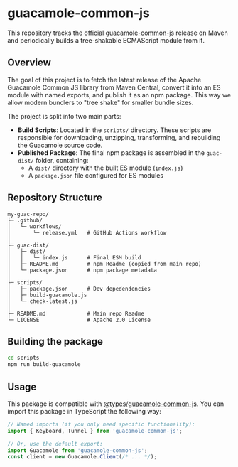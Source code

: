 # guacamole-common-js

This repository tracks the official [guacamole-common-js](https://mvnrepository.com/artifact/org.apache.guacamole/guacamole-common-js) release on Maven and periodically builds a tree-shakable ECMAScript module from it.

## Overview

The goal of this project is to fetch the latest release of the Apache Guacamole Common JS library from Maven Central, convert it into an ES module with named exports, and publish it as an npm package. This way we allow modern bundlers to "tree shake" for smaller bundle sizes.

The project is split into two main parts:

- **Build Scripts**: Located in the `scripts/` directory. These scripts are responsible for downloading, unzipping, transforming, and rebuilding the Guacamole source code.
- **Published Package**: The final npm package is assembled in the `guac-dist/` folder, containing:
  - A `dist/` directory with the built ES module (`index.js`)
  - A `package.json` file configured for ES modules

## Repository Structure
```
my-guac-repo/
├─ .github/
│   └─ workflows/
│       └─ release.yml   # GitHub Actions workflow
│
├─ guac-dist/
│   ├─ dist/
│   │   └─ index.js      # Final ESM build
│   ├─ README.md         # npm Readme (copied from main repo)
│   └─ package.json      # npm package metadata
│
├─ scripts/
│   ├─ package.json      # Dev depedendencies
│   ├─ build-guacamole.js
│   └─ check-latest.js
│
├─ README.md             # Main repo Readme
└─ LICENSE               # Apache 2.0 License
```

## Building the package
```bash
cd scripts
npm run build-guacamole
```

## Usage
This package is compatible with [@types/guacamole-common-js](https://www.npmjs.com/package/@types/guacamole-common-js). You can import this package in TypeScript the following way:
```ts
// Named imports (if you only need specific functionality):
import { Keyboard, Tunnel } from 'guacamole-common-js';

// Or, use the default export:
import Guacamole from 'guacamole-common-js';
const client = new Guacamole.Client(/* ... */);
```
